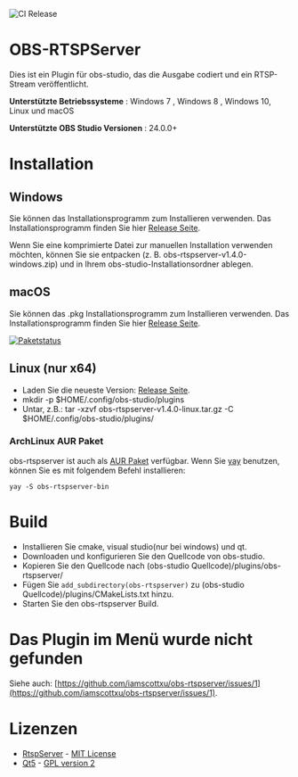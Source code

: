 ![CI Release](https://github.com/iamscottxu/obs-rtspserver/workflows/CI%20Release/badge.svg)

# OBS-RTSPServer

Dies ist ein Plugin für obs-studio, das die Ausgabe codiert und ein RTSP-Stream veröffentlicht.

**Unterstützte Betriebssysteme** : Windows 7 , Windows 8 , Windows 10, Linux und macOS

**Unterstützte OBS Studio Versionen** : 24.0.0+

# Installation
## Windows
Sie können das Installationsprogramm zum Installieren verwenden. Das Installationsprogramm finden Sie hier [Release Seite](https://github.com/iamscottxu/obs-rtspserver/releases).

Wenn Sie eine komprimierte Datei zur manuellen Installation verwenden möchten, können Sie sie entpacken (z. B. obs-rtspserver-v1.4.0-windows.zip) und in Ihrem obs-studio-Installationsordner ablegen.

## macOS
Sie können das .pkg Installationsprogramm zum Installieren verwenden. Das Installationsprogramm finden Sie hier [Release Seite](https://github.com/iamscottxu/obs-rtspserver/releases).

[![Paketstatus](https://repology.org/badge/vertical-allrepos/obs-rtspserver.svg)](https://repology.org/project/obs-rtspserver/versions)

## Linux (nur x64)
* Laden Sie die neueste Version: [Release Seite](https://github.com/iamscottxu/obs-rtspserver/releases).
* mkdir -p $HOME/.config/obs-studio/plugins
* Untar, z.B.: tar -xzvf obs-rtspserver-v1.4.0-linux.tar.gz -C $HOME/.config/obs-studio/plugins/

### ArchLinux AUR Paket
obs-rtspserver ist auch als [AUR Paket](https://aur.archlinux.org/packages/obs-rtspserver-bin/) verfügbar.
Wenn Sie [yay](https://github.com/Jguer/yay) benutzen, können Sie es mit folgendem Befehl installieren:

```shell
yay -S obs-rtspserver-bin
```

# Build
* Installieren Sie cmake, visual studio(nur bei windows) und qt.
* Downloaden und konfigurieren Sie den Quellcode von obs-studio.
* Kopieren Sie den Quellcode nach (obs-studio Quellcode)/plugins/obs-rtspserver/
* Fügen Sie `add_subdirectory(obs-rtspserver)` zu (obs-studio Quellcode)/plugins/CMakeLists.txt hinzu.
* Starten Sie den obs-rtspserver Build.

# Das Plugin im Menü wurde nicht gefunden
Siehe auch: [https://github.com/iamscottxu/obs-rtspserver/issues/1](https://github.com/iamscottxu/obs-rtspserver/issues/1).

# Lizenzen
* [RtspServer](https://github.com/PHZ76/RtspServer/) - [MIT License](https://github.com/PHZ76/RtspServer/blob/master/LICENSE)
* [Qt5](https://www.qt.io/) - [GPL version 2](https://doc.qt.io/qt-5/licensing.html)
